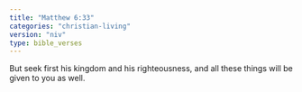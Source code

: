 ```yaml
---
title: "Matthew 6:33"
categories: "christian-living"
version: "niv"
type: bible_verses
---
```


But seek first his kingdom and his righteousness, and all these things will be given to you as well.